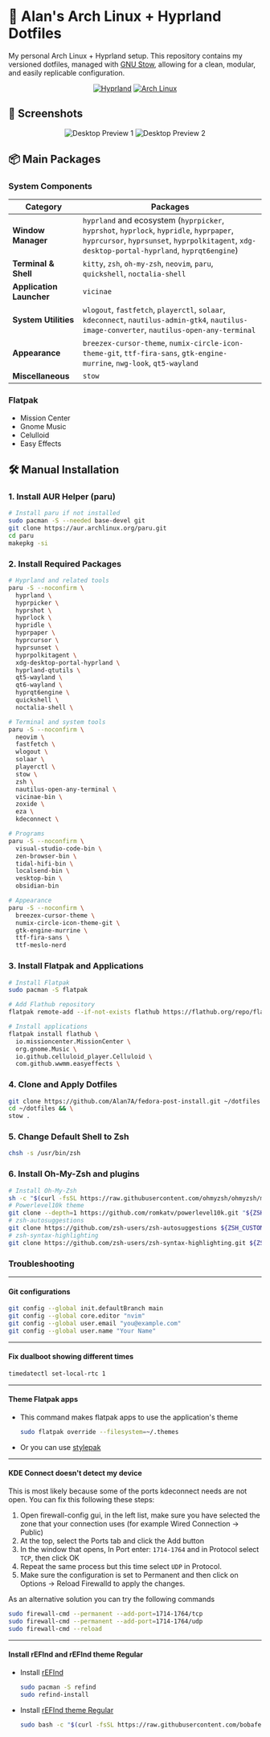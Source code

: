 # 🌟 Alan's Arch Linux + Hyprland Dotfiles

My personal Arch Linux + Hyprland setup. This repository contains my versioned dotfiles, managed with [GNU Stow](https://www.gnu.org/software/stow/), allowing for a clean, modular, and easily replicable configuration.

<div align="center">

[![Hyprland](https://img.shields.io/badge/WM-Hyprland-blue)](https://github.com/hyprwm/Hyprland)
[![Arch Linux](https://img.shields.io/badge/OS-Arch_Linux-blue)](https://archlinux.org/)

</div>

## 📸 Screenshots


<div align="center">
  <img src="misc/previews/screenshot1.png" alt="Desktop Preview 1"/>
  <img src="misc/previews/screenshot2.png" alt="Desktop Preview 2"/>
</div>

## 📦 Main Packages

### System Components

| Category | Packages |
|----------|----------|
| **Window Manager** | `hyprland` and ecosystem (`hyprpicker`, `hyprshot`, `hyprlock`, `hypridle`, `hyprpaper`, `hyprcursor`, `hyprsunset`, `hyprpolkitagent`, `xdg-desktop-portal-hyprland`, `hyprqt6engine`) |
| **Terminal & Shell** | `kitty`, `zsh`, `oh-my-zsh`, `neovim`, `paru`, `quickshell`, `noctalia-shell` |
| **Application Launcher** | `vicinae` |
| **System Utilities** | `wlogout`, `fastfetch`, `playerctl`, `solaar`, `kdeconnect`, `nautilus-admin-gtk4`, `nautilus-image-converter`, `nautilus-open-any-terminal`  |
| **Appearance** | `breezex-cursor-theme`, `numix-circle-icon-theme-git`, `ttf-fira-sans`, `gtk-engine-murrine`, `nwg-look`, `qt5-wayland`  |
| **Miscellaneous** | `stow` |    

### Flatpak

- Mission Center
- Gnome Music
- Celulloid
- Easy Effects

## 🛠️ Manual Installation

### 1. Install AUR Helper (paru)

```sh
# Install paru if not installed
sudo pacman -S --needed base-devel git
git clone https://aur.archlinux.org/paru.git
cd paru
makepkg -si
```

### 2. Install Required Packages

```sh
# Hyprland and related tools
paru -S --noconfirm \
  hyprland \
  hyprpicker \
  hyprshot \
  hyprlock \
  hypridle \
  hyprpaper \
  hyprcursor \
  hyprsunset \
  hyprpolkitagent \
  xdg-desktop-portal-hyprland \
  hyprland-qtutils \
  qt5-wayland \
  qt6-wayland \
  hyprqt6engine \
  quickshell \
  noctalia-shell \

# Terminal and system tools
paru -S --noconfirm \
  neovim \
  fastfetch \
  wlogout \
  solaar \
  playerctl \
  stow \
  zsh \
  nautilus-open-any-terminal \
  vicinae-bin \
  zoxide \
  eza \
  kdeconnect \

# Programs
paru -S --noconfirm \
  visual-studio-code-bin \
  zen-browser-bin \
  tidal-hifi-bin \
  localsend-bin \
  vesktop-bin \
  obsidian-bin

# Appearance
paru -S --noconfirm \
  breezex-cursor-theme \
  numix-circle-icon-theme-git \
  gtk-engine-murrine \
  ttf-fira-sans \
  ttf-meslo-nerd
```

### 3. Install Flatpak and Applications

```sh
# Install Flatpak
sudo pacman -S flatpak

# Add Flathub repository
flatpak remote-add --if-not-exists flathub https://flathub.org/repo/flathub.flatpakrepo

# Install applications
flatpak install flathub \
  io.missioncenter.MissionCenter \
  org.gnome.Music \
  io.github.celluloid_player.Celluloid \
  com.github.wwmm.easyeffects \
```

### 4. Clone and Apply Dotfiles

```sh
git clone https://github.com/Alan7A/fedora-post-install.git ~/dotfiles && \
cd ~/dotfiles && \
stow .
```


### 5. Change Default Shell to Zsh

```sh
chsh -s /usr/bin/zsh
```

### 6. Install Oh-My-Zsh and plugins

```sh
# Install Oh-My-Zsh
sh -c "$(curl -fsSL https://raw.githubusercontent.com/ohmyzsh/ohmyzsh/master/tools/install.sh)"
# Powerlevel10k theme
git clone --depth=1 https://github.com/romkatv/powerlevel10k.git "${ZSH_CUSTOM:-$HOME/.oh-my-zsh/custom}/themes/powerlevel10k"
# zsh-autosuggestions
git clone https://github.com/zsh-users/zsh-autosuggestions ${ZSH_CUSTOM:-~/.oh-my-zsh/custom}/plugins/zsh-autosuggestions
# zsh-syntax-highlighting
git clone https://github.com/zsh-users/zsh-syntax-highlighting.git ${ZSH_CUSTOM:-~/.oh-my-zsh/custom}/plugins/zsh-syntax-highlighting
```

### Troubleshooting

---

#### Git configurations

```sh
git config --global init.defaultBranch main
git config --global core.editor "nvim"
git config --global user.email "you@example.com"
git config --global user.name "Your Name"
```
---

#### Fix dualboot showing different times

```sh
timedatectl set-local-rtc 1
```

---

#### Theme Flatpak apps

- This command makes flatpak apps to use the application's theme
  ```sh
  sudo flatpak override --filesystem=~/.themes
  ```
- Or you can use [stylepak](https://github.com/refi64/stylepak)

---

#### KDE Connect doesn't detect my device

This is most likely because some of the ports kdeconnect needs are not open. You can fix this following these steps:
1. Open firewall-config gui, in the left list, make sure you have selected the zone that your connection uses (for example Wired Connection → Public)
2. At the top, select the Ports tab and click the Add button
3. In the window that opens, In Port enter: `1714-1764` and in Protocol select `TCP`, then click OK
4. Repeat the same process but this time select `UDP` in Protocol.
5. Make sure the configuration is set to Permanent and then click on Options → Reload Firewalld to apply the changes.

As an alternative solution you can try the following commands
```sh
sudo firewall-cmd --permanent --add-port=1714-1764/tcp
sudo firewall-cmd --permanent --add-port=1714-1764/udp
sudo firewall-cmd --reload
```

---

#### Install rEFInd and rEFInd theme Regular

- Install [rEFInd](https://www.rodsbooks.com/refind/)
  ```sh
  sudo pacman -S refind
  sudo refind-install
  ```
- Install [rEFInd theme Regular](https://github.com/bobafetthotmail/refind-theme-regular#refind-theme-regular)
  ```sh
  sudo bash -c "$(curl -fsSL https://raw.githubusercontent.com/bobafetthotmail/refind-theme-regular/master/install.sh)"
  ```
